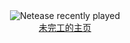 <div align="center">
  <img src="https://netease-recent-profile.vercel.app/?id=1383764450&theme=card&themeColor=4566D4&size=300" alt="Netease recently played" title="Netease recently played">
  <br/>
  <a href="https://alyzzh.github.io/site/">未完工的主页</a>
</div>
